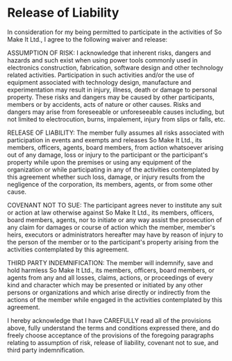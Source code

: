 Release of Liability
====================

In consideration for my being permitted to participate in the activities
of So Make It Ltd., I agree to the following waiver and release:

ASSUMPTION OF RISK: I acknowledge that inherent risks, dangers and
hazards and such exist when using power tools commonly used in
electronics construction, fabrication, software design and other
technology related activities. Participation in such activities and/or
the use of equipment associated with technology design, manufacture and
experimentation may result in injury, illness, death or damage to
personal property. These risks and dangers may be caused by other
participants, members or by accidents, acts of nature or other causes.
Risks and dangers may arise from foreseeable or unforeseeable causes
including, but not limited to electrocution, burns, impalement, injury
from slips or falls, etc.

RELEASE OF LIABILITY: The member fully assumes all risks associated with
participation in events and exempts and releases So Make It Ltd., its members,
officers, agents, board members, from action whatsoever arising out of
any damage, loss or injury to the participant or the participant's
property while upon the premises or using any equipment of the
organization or while participating in any of the activities
contemplated by this agreement whether such loss, damage, or injury
results from the negligence of the corporation, its members, agents, or
from some other cause.

COVENANT NOT TO SUE: The participant agrees never to institute any suit
or action at law otherwise against So Make It Ltd., its members, officers, board
members, agents, nor to initiate or any way assist the prosecution of
any claim for damages or course of action which the member, member's
heirs, executors or administrators hereafter may have by reason of
injury to the person of the member or to the participant's property
arising from the activities contemplated by this agreement.

THIRD PARTY INDEMNIFICATION: The member will indemnify, save and hold
harmless So Make It Ltd., its members, officers, board members, or agents from any
and all losses, claims, actions, or proceedings of every kind and
character which may be presented or initiated by any other persons or
organizations and which arise directly or indirectly from the actions of
the member while engaged in the activities contemplated by this
agreement.

I hereby acknowledge that I have CAREFULLY read all of the provisions
above, fully understand the terms and conditions expressed there, and do
freely choose acceptance of the provisions of the foregoing paragraphs
relating to assumption of risk, release of liability, covenant not to
sue, and third party indemnification.
